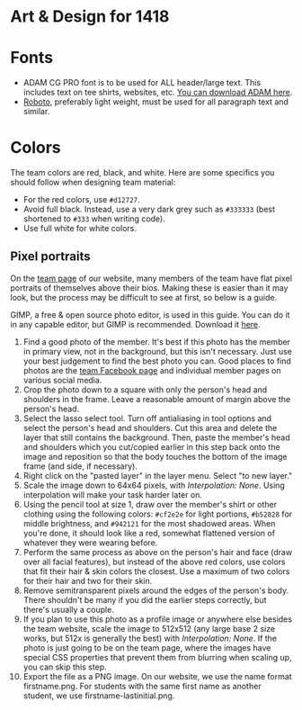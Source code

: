 # Art & Design for 1418

# Fonts
* ADAM CG PRO font is to be used for ALL header/large text. This includes text on tee shirts, websites, etc. [You can download ADAM here](https://www.behance.net/gallery/13756975/ADAMCG-PRO-Free-Typeface).
* [Roboto](https://fonts.google.com/specimen/Roboto), preferably light weight, must be used for all paragraph text and similar.

# Colors
The team colors are red, black, and white. Here are some specifics you should follow when designing team material:
* For the red colors, use `#d12727`.
* Avoid full black. Instead, use a very dark grey such as `#333333` (best shortened to `#333` when writing code).
* Use full white for white colors.

## Pixel portraits
On the [team page](http://1418.team/team) of our website, many members of the team have flat pixel portraits of themselves above their bios. Making these is easier than it may look, but the process may be difficult to see at first, so below is a guide.

GIMP, a free & open source photo editor, is used in this guide. You can do it in any capable editor, but GIMP is recommended. Download it [here](http://www.gimp.org/downloads/).

1. Find a good photo of the member. It's best if this photo has the member in primary view, not in the background, but this isn't necessary. Just use your best judgement to find the best photo you can. Good places to find photos are the [team Facebook page](https://www.facebook.com/robotics1418/) and individual member pages on various social media.  
2. Crop the photo down to a square with only the person's head and shoulders in the frame. Leave a reasonable amount of margin above the person's head.  
3. Select the lasso select tool. Turn off antialiasing in tool options and select the person's head and shoulders. Cut this area and delete the layer that still contains the background. Then, paste the member's head and shoulders which you cut/copied earlier in this step back onto the image and reposition so that the body touches the bottom of the image frame (and side, if necessary).
4. Right click on the "pasted layer" in the layer menu. Select "to new layer."
5. Scale the image down to 64x64 pixels, with _Interpolation: None_. Using interpolation will make your task harder later on.  
6. Using the pencil tool at size 1, draw over the member's shirt or other clothing using the following colors: `#cf2e2e` for light portions, `#b52828` for middle brightness, and `#942121` for the most shadowed areas. When you're done, it should look like a red, somewhat flattened version of whatever they were wearing before.
7. Perform the same process as above on the person's hair and face (draw over all facial features), but instead of the above red colors, use colors that fit their hair & skin colors the closest. Use a maximum of two colors for their hair and two for their skin.
8. Remove semitransparent pixels around the edges of the person's body. There shouldn't be many if you did the earlier steps correctly, but there's usually a couple.
9. If you plan to use this photo as a profile image or anywhere else besides the team website, scale the image to 512x512 (any large base 2 size works, but 512x is generally the best) with _Interpolation: None_. If the photo is just going to be on the team page, where the images have special CSS properties that prevent them from blurring when scaling up, you can skip this step.
10. Export the file as a PNG image. On our website, we use the name format firstname.png. For students with the same first name as another student, we use firstname-lastinitial.png.

